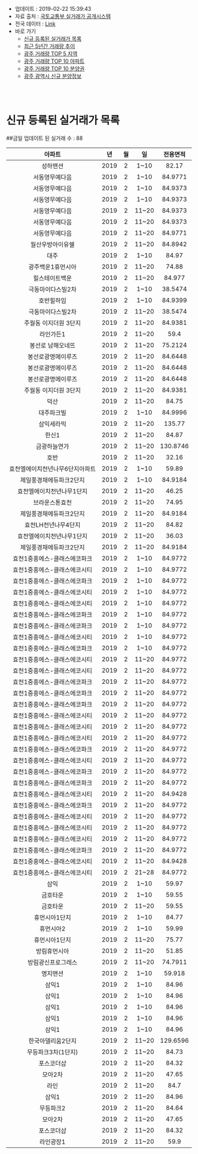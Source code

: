 * 업데이트 : 2019-02-22 15:39:43
* 자료 출처 : [국토교통부 실거래가 공개시스템](http://rt.molit.go.kr)
* 전국 데이터 : [Link](https://inasie.github.io/apt-trade-info/전국)
* 바로 가기
    * [신규 등록된 실거래가 목록](#신규-등록된-실거래가-목록)
    * [최근 5년간 거래량 추이](#최근-5년간-거래량-추이)
    * [광주 거래량 TOP 5 지역](TBD)
    * [광주 거래량 TOP 10 아파트](TBD)
    * [광주 거래량 TOP 10 분양권](TBD)
    * [광주 광역시 신규 분양정보](TBD)

<br><br>
# 신규 등록된 실거래가 목록

##금일 업데이트 된 실거래 수 : 88

|아파트|년|월|일|전용면적|
|:---:|:---:|:---:|:---:|:---:|
|성하맨션|2019|2|1~10|82.17|
|서동영무예다음|2019|2|1~10|84.9771|
|서동영무예다음|2019|2|1~10|84.9373|
|서동영무예다음|2019|2|1~10|84.9373|
|서동영무예다음|2019|2|11~20|84.9373|
|서동영무예다음|2019|2|11~20|84.9373|
|서동영무예다음|2019|2|11~20|84.9771|
|월산우방아이유쉘|2019|2|11~20|84.8942|
|대주|2019|2|1~10|84.97|
|광주백운1휴먼시아|2019|2|11~20|74.88|
|힐스테이트백운|2019|2|11~20|84.977|
|극동마이다스빌2차|2019|2|1~10|38.5474|
|호반힐하임|2019|2|1~10|84.9399|
|극동마이다스빌2차|2019|2|11~20|38.5474|
|주월동 이지더원 3단지|2019|2|11~20|84.9381|
|라인가든1|2019|2|11~20|59.4|
|봉선로 남해오네뜨|2019|2|11~20|75.2124|
|봉선로광명메이루즈|2019|2|11~20|84.6448|
|봉선로광명메이루즈|2019|2|11~20|84.6448|
|봉선로광명메이루즈|2019|2|11~20|84.6448|
|주월동 이지더원 3단지|2019|2|11~20|84.9381|
|덕산|2019|2|11~20|84.75|
|대주파크빌|2019|2|1~10|84.9996|
|삼익세라믹|2019|2|11~20|135.77|
|한신1|2019|2|11~20|84.87|
|금광하늘연가|2019|2|11~20|130.8746|
|호반|2019|2|11~20|32.16|
|효천엘에이치천년나무6단지아파트|2019|2|1~10|59.89|
|제일풍경채에듀파크2단지|2019|2|1~10|84.9184|
|효천엘에이치천년나무1단지|2019|2|11~20|46.25|
|브라운스톤효천|2019|2|11~20|74.95|
|제일풍경채에듀파크2단지|2019|2|11~20|84.9184|
|효천LH천년나무4단지|2019|2|11~20|84.82|
|효천엘에이치천년나무1단지|2019|2|11~20|36.03|
|제일풍경채에듀파크2단지|2019|2|11~20|84.9184|
|효천1중흥에스-클래스에코파크|2019|2|1~10|84.9772|
|효천1중흥에스-클래스에코시티|2019|2|1~10|84.9772|
|효천1중흥에스-클래스에코파크|2019|2|1~10|84.9772|
|효천1중흥에스-클래스에코시티|2019|2|1~10|84.9772|
|효천1중흥에스-클래스에코시티|2019|2|1~10|84.9772|
|효천1중흥에스-클래스에코파크|2019|2|1~10|84.9772|
|효천1중흥에스-클래스에코파크|2019|2|1~10|84.9772|
|효천1중흥에스-클래스에코시티|2019|2|1~10|84.9772|
|효천1중흥에스-클래스에코파크|2019|2|1~10|84.9772|
|효천1중흥에스-클래스에코시티|2019|2|11~20|84.9772|
|효천1중흥에스-클래스에코시티|2019|2|11~20|84.9772|
|효천1중흥에스-클래스에코파크|2019|2|11~20|84.9772|
|효천1중흥에스-클래스에코파크|2019|2|11~20|84.9772|
|효천1중흥에스-클래스에코파크|2019|2|11~20|84.9772|
|효천1중흥에스-클래스에코시티|2019|2|11~20|84.9772|
|효천1중흥에스-클래스에코시티|2019|2|11~20|84.9772|
|효천1중흥에스-클래스에코시티|2019|2|11~20|84.9772|
|효천1중흥에스-클래스에코파크|2019|2|11~20|84.9772|
|효천1중흥에스-클래스에코시티|2019|2|11~20|84.9772|
|효천1중흥에스-클래스에코파크|2019|2|11~20|84.9772|
|효천1중흥에스-클래스에코파크|2019|2|11~20|84.9772|
|효천1중흥에스-클래스에코시티|2019|2|11~20|84.9428|
|효천1중흥에스-클래스에코파크|2019|2|11~20|84.9772|
|효천1중흥에스-클래스에코시티|2019|2|11~20|84.9772|
|효천1중흥에스-클래스에코시티|2019|2|11~20|84.9772|
|효천1중흥에스-클래스에코시티|2019|2|11~20|84.9772|
|효천1중흥에스-클래스에코파크|2019|2|11~20|84.9772|
|효천1중흥에스-클래스에코시티|2019|2|11~20|84.9428|
|효천1중흥에스-클래스에코시티|2019|2|21~28|84.9772|
|삼익|2019|2|1~10|59.97|
|금호타운|2019|2|1~10|59.55|
|금호타운|2019|2|11~20|59.55|
|휴먼시아1단지|2019|2|1~10|84.77|
|휴먼시아2|2019|2|1~10|59.99|
|휴먼시아1단지|2019|2|11~20|75.77|
|방림휴먼시아|2019|2|11~20|51.85|
|방림광신프로그레스|2019|2|11~20|74.7911|
|명지맨션|2019|2|1~10|59.918|
|삼익1|2019|2|1~10|84.96|
|삼익1|2019|2|1~10|84.96|
|삼익1|2019|2|1~10|84.96|
|삼익1|2019|2|1~10|84.96|
|삼익1|2019|2|1~10|84.96|
|한국아델리움2단지|2019|2|11~20|129.6596|
|무등파크3차(1단지)|2019|2|11~20|84.73|
|포스코더샵|2019|2|11~20|84.32|
|모아2차|2019|2|11~20|47.65|
|라인|2019|2|11~20|84.7|
|삼익1|2019|2|11~20|84.96|
|무등파크2|2019|2|11~20|84.64|
|모아2차|2019|2|11~20|47.65|
|포스코더샵|2019|2|11~20|84.32|
|라인광장1|2019|2|11~20|59.9|
